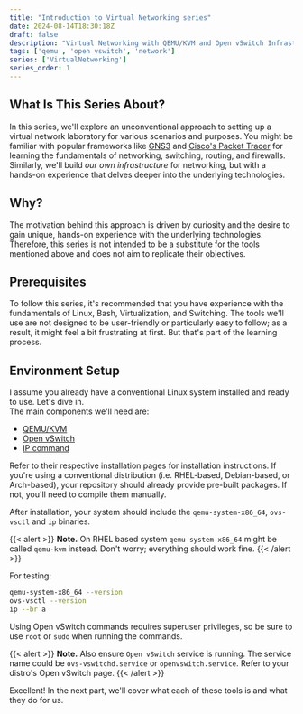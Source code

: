 ```yaml
---
title: "Introduction to Virtual Networking series"
date: 2024-08-14T18:30:18Z
draft: false
description: "Virtual Networking with QEMU/KVM and Open vSwitch Infrastructure"
tags: ['qemu', 'open vswitch', 'network']
series: ['VirtualNetworking']
series_order: 1
---
```


## What Is This Series About?

In this series, we'll explore an unconventional approach to setting up a virtual network laboratory for various scenarios and purposes.
You might be familiar with popular frameworks like [GNS3](https://www.gns3.com/) and [Cisco's Packet Tracer](https://www.netacad.com/courses/packet-tracer)
for learning the fundamentals of networking, switching, routing, and firewalls. Similarly, we'll build *our own infrastructure* for networking,
but with a hands-on experience that delves deeper into the underlying technologies.

## Why?

The motivation behind this approach is driven by curiosity and the desire to gain unique, hands-on experience with the underlying technologies.
Therefore, this series is not intended to be a substitute for the tools mentioned above and does not aim to replicate their objectives.

## Prerequisites

To follow this series, it's recommended that you have experience with the fundamentals of Linux, Bash, Virtualization, and Switching.
The tools we'll use are not designed to be user-friendly or particularly easy to follow; as a result, it might feel a bit frustrating at first.
But that's part of the learning process.

## Environment Setup

I assume you already have a conventional Linux system installed and ready to use. Let's dive in.  
The main components we'll need are:

- [QEMU/KVM](https://www.qemu.org/)
- [Open vSwitch](http://www.openvswitch.org/)
- [IP command](https://linux.die.net/man/8/ip)

Refer to their respective installation pages for installation instructions.
If you're using a conventional distribution (i.e. RHEL-based, Debian-based, or Arch-based),
your repository should already provide pre-built packages. If not, you'll need to compile them manually.

After installation, your system should include the `qemu-system-x86_64`, `ovs-vsctl` and `ip` binaries.

{{< alert >}}
**Note.** On RHEL based system `qemu-system-x86_64` might be called `qemu-kvm` instead.
Don't worry; everything should work fine.
{{< /alert >}}

For testing:

```bash
qemu-system-x86_64 --version
ovs-vsctl --version
ip --br a
```

Using Open vSwitch commands requires superuser privileges, so be sure to use `root` or `sudo` when running the commands.

{{< alert >}}
**Note.** Also ensure `Open vSwitch` service is running. The service name could be
`ovs-vswitchd.service` or `openvswitch.service`. Refer to your distro's Open vSwitch page.
{{< /alert >}}

Excellent! In the next part, we'll cover what each of these tools is and what they do for us.
